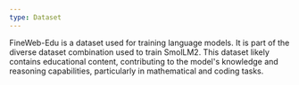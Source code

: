 ```yaml
---
type: Dataset
---
```


FineWeb-Edu is a dataset used for training language models. It is part of the diverse dataset combination used to train SmolLM2. This dataset likely contains educational content, contributing to the model's knowledge and reasoning capabilities, particularly in mathematical and coding tasks.